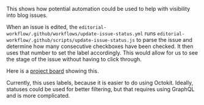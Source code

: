 This shows how potential automation could be used to help with visibility into blog issues.

When an issue is edited, the `editorial-workflow/.github/workflows/update-issue-status.yml` runs `editorial-workflow/.github/scripts/update-issue-status.js` to parse the issue and determine how many consecutive checkboxes have been checked. It then uses that number to set the label accordingly. This would allow for us to see the stage of the issue without having to click through. 

Here is a [project board](https://github.com/orgs/github/projects/21285) showing this.

Currently, this uses labels, because it is easier to do using Octokit. Ideally, statuses could be used for better filtering, but that requires using GraphQL and is more complicated.
